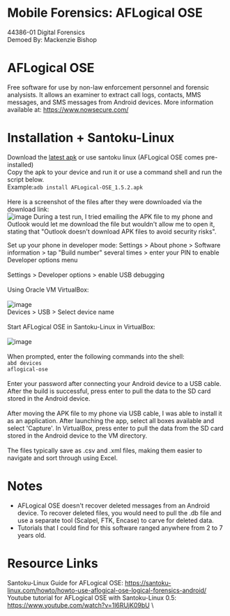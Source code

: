 # Mobile Forensics: AFLogical OSE
44386-01 Digital Forensics \
Demoed By: Mackenzie Bishop
# AFLogical OSE
Free software for use by non-law enforcement personnel and forensic analysists. It allows an examiner to extract call logs, contacts, MMS messages, and SMS messages from Android devices. More information available at: https://www.nowsecure.com/

# Installation + Santoku-Linux
Download the [latest apk](/nowsecure/android-forensics/downloads) or use santoku linux (AFLogical OSE comes pre-installed) \
Copy the apk to your device and run it or use a command shell and run the script below. \
Example:```adb install AFLogical-OSE_1.5.2.apk``` \
\
Here is a screenshot of the files after they were downloaded via the download link: \
![image](https://user-images.githubusercontent.com/69914681/141058577-6f8c9c23-ed6d-4525-9117-ba170a2682df.png) 
During a test run, I tried emailing the APK file to my phone and Outlook would let me download the file but wouldn't allow me to open it, stating that "Outlook doesn't download APK files to avoid security risks".

Set up your phone in developer mode: Settings > About phone > Software information > tap "Build number" several times > enter your PIN to enable Developer options menu \
\
Settings > Developer options > enable USB debugging \
\
Using Oracle VM VirtualBox: \
\
![image](https://user-images.githubusercontent.com/69914681/141066100-8012e50a-bf50-4dce-8152-eb4da0d02a96.png)\
Devices > USB > Select device name \
\
Start AFLogical OSE in Santoku-Linux in VirtualBox: \
\
![image](https://user-images.githubusercontent.com/69914681/141066412-432db580-a2b7-4bbe-8892-ad9e077e9615.png)\
\
When prompted, enter the following commands into the shell: \
```abd devices```
\
```aflogical-ose```\
\
Enter your password after connecting your Android device to a USB cable. After the build is successful, press enter to pull the data to the SD card stored in the Android device.\
\
After moving the APK file to my phone via USB cable, I was able to install it as an application. After launching the app, select all boxes available and select 'Capture'. In VirtualBox, press enter to pull the data from the SD card stored in the Android device to the VM directory.\
\
The files typically save as .csv and .xml files, making them easier to navigate and sort through using Excel.

# Notes
* AFLogical OSE doesn't recover deleted messages from an Android device. To recover deleted files, you would need to pull the .db file and use a separate tool (Scalpel, FTK, Encase) to carve for deleted data. 
* Tutorials that I could find for this software ranged anywhere from 2 to 7 years old.

# Resource Links
Santoku-Linux Guide for AFLogical OSE: https://santoku-linux.com/howto/howto-use-aflogical-ose-logical-forensics-android/ \
Youtube tutorial for AFLogical OSE with Santoku-Linux 0.5: https://www.youtube.com/watch?v=1l6RUjK09bU \

